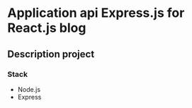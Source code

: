 # Application api Express.js for React.js blog

## Description project

### Stack
- Node.js
- Express